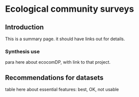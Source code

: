 # Ecological community surveys

## Introduction
This is a summary page. it should have links out for details.


### Synthesis use
para here about ecocomDP, with link to that project.

## Recommendations for datasets

table here about essential features: best, OK, not usable





